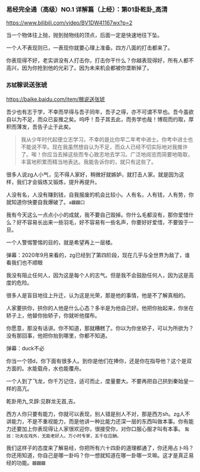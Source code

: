 ### 易经完全通（高级）NO.1 详解篇（上经）：第01卦乾卦_高清
https://www.bilibili.com/video/BV1DW41167wx?p=2

当一个物体往上抛，抛到抛物线的顶点，后面一定是快速地往下坠。

一个人不表现则已，一表现你就要心理上准备。四方八面的打击都来了。

你表现得不好，老实讲没有人打击你，打击你干什么？你越表现得好，所有人都不高兴，因为你抢到他的光彩了。因为未来机会都被你垄断掉了。

### `苏轼`稼说送张琥
https://baike.baidu.com/item/稼说送张琥

吾少也有志于学，不幸而早得与吾子同年，吾子之得，亦不可谓不早也。吾今虽欲自以为不足，而众已妄推之矣。呜呼！吾子其去此，而务学也哉！博观而约取，厚积而薄发，吾告子止于此矣。
>我从少年时代起便立志学习，不幸的是比你早二年考中进士。你考中进士也不能说不早。现在我虽然想自认为不足，而众人已经不切实际地对我推许了。唉！你应当去掉这些而专心致志地去学习。广泛地阅览而简要地吸取，丰富地积累而精当地表达。我能告诉你的，就只有这些了。

很多人说zg人小气，见不得人家好，稍微好就嫉妒，就打击人家。就是因为这样，我们才会锻炼又锻炼，提升再提升。

人没有名，人没有赚到钱，自我报废的机会比较小。人有名，人有钱，人有势，你就知道你快要自我爆破了。`a龖龖囗`

我有今天这么一点点小小的成就，我不要自己毁掉。你什么毛都没有，那你爱惜什么？好不容易长出来一些羽毛，好不容易有一些名声，你要好好爱惜，不要毁于一旦。

一个人警惕警惕的目的，就是希望再上一层楼。

弹幕：2020年9月来看的，zg已经到了第四阶段，现在几乎与全世界为敌了，谁看我们也不顺眼

我没有阻止任何人，因为这是每个人的志气。但是我不会鼓励任何人，因为这是高度的危险。

很多人是盲目地往上升迁，认为这是光荣，那是他的事情，他是不了解真相的。

人家要拱你，拱你的人他是什么心态？多半是为他自己好。他把你抬起来，你坐在轿子上，他替你抬轿子，你就听他摆布。

你愿意，那没有话讲。你不知道，那就糟糕了。你以为你坐轿子，可以为所欲为？没有那回事，他把你抬到哪里，你都不知道。

弹幕：duck不必

你当一个领d，你下面有很多人。到你是他们在捧你，还是你在指导他？这个是双方面的。水能载舟，水也能覆舟。

一个人到了飞龙，你千万记住，适可而止，度量要大。不要再把自己拱到秦始皇一样的高亢。

乾卦用九,爻辞:见群龙无首,吉。

西方人你只要有能力，你就可以表现，别人错是别人不对，那是西方sh。zg人不讲能力，不是不重视能力，而是他讲一种比能力还深一层的东西叫做本事。你有能力还要加上你表现得让人家很欢迎你，很接受你，对你口服心服才叫有本事。
`髯翁：功夫在戏外，无能老好人。万小时专家，五千在应酬。`

我们这样子的态度来了解易经，你把所有六十四卦的道理都通了，你还用占卜吗？你还用知道，你自己是哪一卦吗？你一想就知道在哪一卦哪一爻嘛。这才是真正易经的功能。`龖龖龖`
